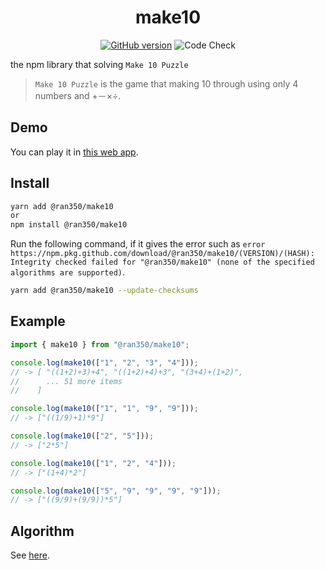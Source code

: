 <div align="center">

# make10

[![GitHub version](https://badge.fury.io/gh/ran350%2Fmake10.svg)](https://badge.fury.io/gh/ran350%2Fmake10)
![Code Check](https://github.com/Ran350/make10/workflows/CI/badge.svg)

</div>

the npm library that solving `Make 10 Puzzle`
> `Make 10 Puzzle` is the game that making 10 through using only 4 numbers and +－×÷.

## Demo
You can play it in [this web app](https://ran350.github.io/make10-app/).

## Install
```sh
yarn add @ran350/make10
or
npm install @ran350/make10
```

Run the following command, if it gives the error such as `error https://npm.pkg.github.com/download/@ran350/make10/(VERSION)/(HASH): Integrity checked failed for "@ran350/make10" (none of the specified algorithms are supported)`.
```sh
yarn add @ran350/make10 --update-checksums
```

## Example
```js
import { make10 } from "@ran350/make10";

console.log(make10(["1", "2", "3", "4"]));
// -> [ "((1+2)+3)+4", "((1+2)+4)+3", "(3+4)+(1+2)",
//      ... 51 more items
//    ]

console.log(make10(["1", "1", "9", "9"]));
// -> ["((1/9)+1)*9"]

console.log(make10(["2", "5"]));
// -> ["2*5"]

console.log(make10(["1", "2", "4"]));
// -> ["(1+4)*2"]

console.log(make10(["5", "9", "9", "9", "9"]));
// -> ["((9/9)+(9/9))*5"]
```

## Algorithm
See [here](https://github.com/Ran350/make10/wiki/Algorithm).
